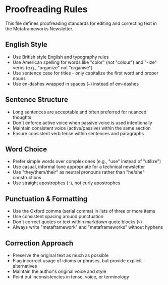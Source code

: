 # Proofreading Rules

This file defines proofreading standards for editing and correcting text in the Metaframeworks Newsletter.

## English Style

- Use British style English and typography rules
- Use American spelling for words like "color" (not "colour") and "-ize" verbs (e.g., "organize" not "organise")
- Use sentence case for titles - only capitalize the first word and proper nouns
- Use en-dashes wrapped in spaces (` – `) instead of em-dashes

## Sentence Structure

- Long sentences are acceptable and often preferred for nuanced thoughts
- Don't enforce active voice when passive voice is used intentionally
- Maintain consistent voice (active/passive) within the same section
- Ensure consistent verb tense within sentences and paragraphs

## Word Choice

- Prefer simple words over complex ones (e.g., "use" instead of "utilize")
- Use casual, informal tone appropriate for a technical newsletter
- Use "they/them/their" as neutral pronouns rather than "he/she" constructions
- Use straight apostrophes (`'`), not curly apostrophes

## Punctuation & Formatting

- Use the Oxford comma (serial comma) in lists of three or more items
- Use consistent spacing around punctuation
- Don't correct quotes or text within markdown quote blocks (`>`)
- Always write "metaframework" and "metaframeworks" without hyphens

## Correction Approach

- Preserve the original text as much as possible
- Flag incorrect usage of idioms or phrases, but provide explicit alternatives
- Maintain the author's original voice and style
- Point out inconsistencies in tense, voice, or terminology 